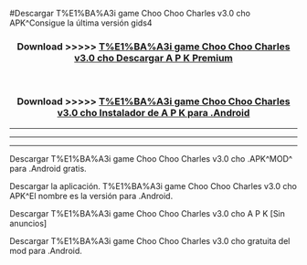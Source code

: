 #Descargar T%E1%BA%A3i game Choo Choo Charles v3.0 cho  APK^Consigue la última versión gids4



<div align="center">
<h3>Download >>>>> <a href="https://es-sites.web.app/?es= T%E1%BA%A3i game Choo Choo Charles v3.0 cho ">T%E1%BA%A3i game Choo Choo Charles v3.0 cho  Descargar A P K Premium</a></h3><br>

<h3>Download >>>>> <a href="https://es-sites.web.app/?es= T%E1%BA%A3i game Choo Choo Charles v3.0 cho ">T%E1%BA%A3i game Choo Choo Charles v3.0 cho  Instalador de A P K para .Android</a></h3>
</div>


----------------------------------------------------------

----------------------------------------------------------

----------------------------------------------------------

Descargar T%E1%BA%A3i game Choo Choo Charles v3.0 cho  .APK^MOD^ para .Android gratis.

Descargar la aplicación. T%E1%BA%A3i game Choo Choo Charles v3.0 cho  APK^El nombre es la versión para .Android.

Descargar T%E1%BA%A3i game Choo Choo Charles v3.0 cho  A P K [Sin anuncios]

Descargar T%E1%BA%A3i game Choo Choo Charles v3.0 cho  gratuita del mod para .Android.
